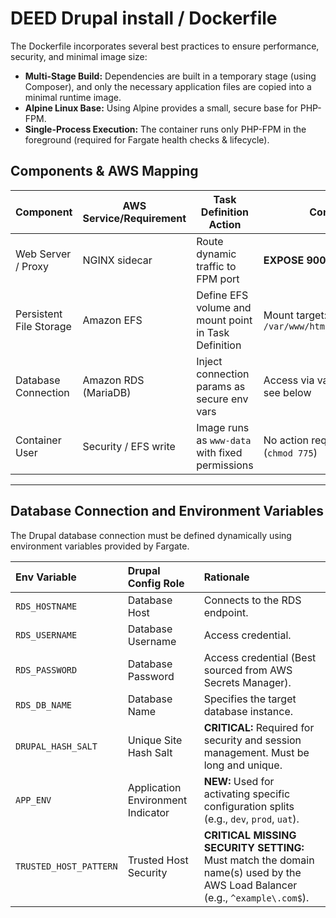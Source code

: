 # DEED Drupal install / Dockerfile

The Dockerfile incorporates several best practices to ensure performance, security, and minimal image size:

- **Multi-Stage Build:** Dependencies are built in a temporary stage (using Composer), and only the necessary application files are copied into a minimal runtime image.
- **Alpine Linux Base:** Using Alpine provides a small, secure base for PHP-FPM.
- **Single-Process Execution:** The container runs only PHP-FPM in the foreground (required for Fargate health checks & lifecycle).

## Components & AWS Mapping

| Component               | AWS Service/Requirement | Task Definition Action                                | Container Path/Port                                   |
|-------------------------|-------------------------|--------------------------------------------------------|-------------------------------------------------------|
| Web Server / Proxy      | NGINX sidecar    | Route dynamic traffic to FPM port                      | **EXPOSE 9000** (PHP-FPM listener)                    |
| Persistent File Storage | Amazon EFS              | Define EFS volume and mount point in Task Definition   | Mount target: `/var/www/html/web/sites/default/files` |
| Database Connection     | Amazon RDS (MariaDB)    | Inject connection params as secure env vars            | Access via vars (e.g., `RDS_HOSTNAME`) – see below    |
| Container User          | Security / EFS write    | Image runs as `www-data` with fixed permissions        | No action required; baked into image (`chmod 775`)    |

---

## Database Connection and Environment Variables

The Drupal database connection must be defined dynamically using environment variables provided by Fargate.

| Env Variable           | Drupal Config Role | Rationale |
|:-----------------------| :--- | :--- |
| `RDS_HOSTNAME`         | Database Host | Connects to the RDS endpoint. |
| `RDS_USERNAME`         | Database Username | Access credential. |
| `RDS_PASSWORD`         | Database Password | Access credential (Best sourced from AWS Secrets Manager). |
| `RDS_DB_NAME`          | Database Name | Specifies the target database instance. |
| `DRUPAL_HASH_SALT`     | Unique Site Hash Salt | **CRITICAL:** Required for security and session management. Must be long and unique. |
| `APP_ENV`              | Application Environment Indicator | **NEW:** Used for activating specific configuration splits (e.g., `dev`, `prod`, `uat`). |
| `TRUSTED_HOST_PATTERN` | Trusted Host Security | **CRITICAL MISSING SECURITY SETTING:** Must match the domain name(s) used by the AWS Load Balancer (e.g., `^example\.com$`). |
